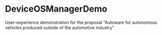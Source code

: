 # DeviceOSManagerDemo
User-experience demonstration for the proposal "Autoware for autonomous vehicles produced outside of the automotive industry"
